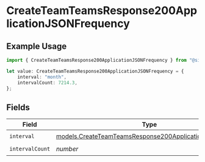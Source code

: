 # CreateTeamTeamsResponse200ApplicationJSONFrequency

## Example Usage

```typescript
import { CreateTeamTeamsResponse200ApplicationJSONFrequency } from "@simplesagar/vercel/models/createteamop.js";

let value: CreateTeamTeamsResponse200ApplicationJSONFrequency = {
    interval: "month",
    intervalCount: 7214.3,
};
```

## Fields

| Field                                                                                                                      | Type                                                                                                                       | Required                                                                                                                   | Description                                                                                                                |
| -------------------------------------------------------------------------------------------------------------------------- | -------------------------------------------------------------------------------------------------------------------------- | -------------------------------------------------------------------------------------------------------------------------- | -------------------------------------------------------------------------------------------------------------------------- |
| `interval`                                                                                                                 | [models.CreateTeamTeamsResponse200ApplicationJSONInterval](../models/createteamteamsresponse200applicationjsoninterval.md) | :heavy_check_mark:                                                                                                         | N/A                                                                                                                        |
| `intervalCount`                                                                                                            | *number*                                                                                                                   | :heavy_check_mark:                                                                                                         | N/A                                                                                                                        |